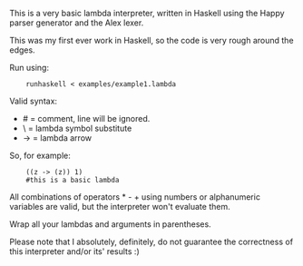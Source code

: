This is a very basic lambda interpreter, written in Haskell using the Happy parser generator and the Alex lexer.

This was my first ever work in Haskell, so the code is very rough around the edges.

Run using:

        runhaskell < examples/example1.lambda

Valid syntax:

  - \# = comment, line will be ignored.
  - \ = lambda symbol substitute
  - -> = lambda arrow
        
So, for example:
        
        ((z -> (z)) 1)
        #this is a basic lambda

All combinations of operators * - + using numbers or alphanumeric variables are valid, but the interpreter won't evaluate them.

Wrap all your lambdas and arguments in parentheses.

Please note that I absolutely, definitely, do not guarantee the correctness of this interpreter and/or its' results :)


